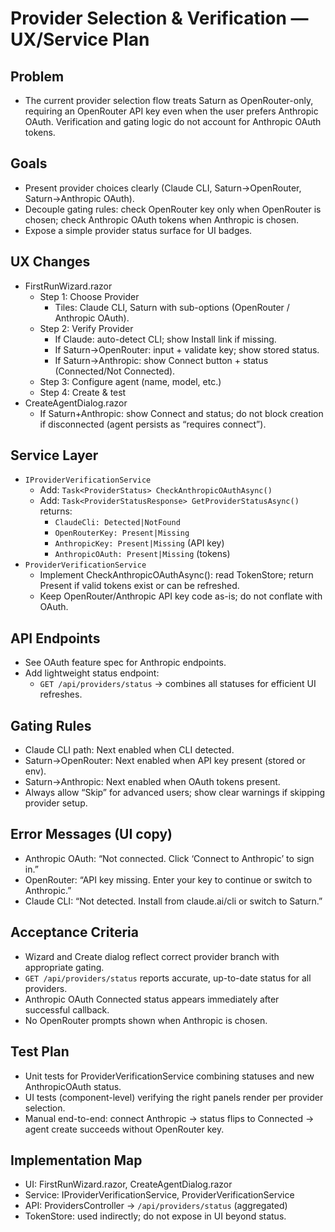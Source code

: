 # Provider Selection & Verification — UX/Service Plan

## Problem
- The current provider selection flow treats Saturn as OpenRouter-only, requiring an OpenRouter API key even when the user prefers Anthropic OAuth. Verification and gating logic do not account for Anthropic OAuth tokens.

## Goals
- Present provider choices clearly (Claude CLI, Saturn→OpenRouter, Saturn→Anthropic OAuth).
- Decouple gating rules: check OpenRouter key only when OpenRouter is chosen; check Anthropic OAuth tokens when Anthropic is chosen.
- Expose a simple provider status surface for UI badges.

## UX Changes
- FirstRunWizard.razor
  - Step 1: Choose Provider
    - Tiles: Claude CLI, Saturn with sub-options (OpenRouter / Anthropic OAuth).
  - Step 2: Verify Provider
    - If Claude: auto-detect CLI; show Install link if missing.
    - If Saturn→OpenRouter: input + validate key; show stored status.
    - If Saturn→Anthropic: show Connect button + status (Connected/Not Connected).
  - Step 3: Configure agent (name, model, etc.)
  - Step 4: Create & test
- CreateAgentDialog.razor
  - If Saturn+Anthropic: show Connect and status; do not block creation if disconnected (agent persists as “requires connect”).

## Service Layer
- `IProviderVerificationService`
  - Add: `Task<ProviderStatus> CheckAnthropicOAuthAsync()`
  - Add: `Task<ProviderStatusResponse> GetProviderStatusAsync()` returns:
    - `ClaudeCli: Detected|NotFound`
    - `OpenRouterKey: Present|Missing`
    - `AnthropicKey: Present|Missing` (API key)
    - `AnthropicOAuth: Present|Missing` (tokens)
- `ProviderVerificationService`
  - Implement CheckAnthropicOAuthAsync(): read TokenStore; return Present if valid tokens exist or can be refreshed.
  - Keep OpenRouter/Anthropic API key code as-is; do not conflate with OAuth.

## API Endpoints
- See OAuth feature spec for Anthropic endpoints.
- Add lightweight status endpoint:
  - `GET /api/providers/status` → combines all statuses for efficient UI refreshes.

## Gating Rules
- Claude CLI path: Next enabled when CLI detected.
- Saturn→OpenRouter: Next enabled when API key present (stored or env).
- Saturn→Anthropic: Next enabled when OAuth tokens present.
- Always allow “Skip” for advanced users; show clear warnings if skipping provider setup.

## Error Messages (UI copy)
- Anthropic OAuth: “Not connected. Click ‘Connect to Anthropic’ to sign in.”
- OpenRouter: “API key missing. Enter your key to continue or switch to Anthropic.”
- Claude CLI: “Not detected. Install from claude.ai/cli or switch to Saturn.”

## Acceptance Criteria
- Wizard and Create dialog reflect correct provider branch with appropriate gating.
- `GET /api/providers/status` reports accurate, up-to-date status for all providers.
- Anthropic OAuth Connected status appears immediately after successful callback.
- No OpenRouter prompts shown when Anthropic is chosen.

## Test Plan
- Unit tests for ProviderVerificationService combining statuses and new AnthropicOAuth status.
- UI tests (component-level) verifying the right panels render per provider selection.
- Manual end-to-end: connect Anthropic → status flips to Connected → agent create succeeds without OpenRouter key.

## Implementation Map
- UI: FirstRunWizard.razor, CreateAgentDialog.razor
- Service: IProviderVerificationService, ProviderVerificationService
- API: ProvidersController → `/api/providers/status` (aggregated)
- TokenStore: used indirectly; do not expose in UI beyond status.

